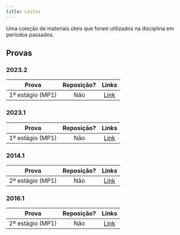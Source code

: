 ```yaml
---
title: Leites
---
```


Uma coleção de materiais úteis que foram utilizados na disciplina em períodos passados.

## Provas

### 2023.2
**Prova** | **Reposição?** | **Links**  |
:---: | :---:| :---: |
1º estágio (MP1) | Não | [Link](https://drive.google.com/file/d/1Xq_5BkvrwK03gfuTZ2nYaBL07eerAFyY/view?usp=sharing) |

### 2023.1
**Prova** | **Reposição?** | **Links**  |
:---: | :---:| :---: |
1º estágio (MP1) | Não | [Link](https://drive.google.com/drive/folders/1Sj-8GKYvYPI4adnWXdfXVUCxYwcg9RMO?usp=drive_link) |

### 2014.1
**Prova** | **Reposição?** | **Links**  |
:---: | :---:| :---: |
2º estágio (MP1) | Não | [Link](https://drive.google.com/open?id=1cgl_1kbcUgnqAryOr_YS8Ek7E85nysEe) |

### 2016.1
**Prova** | **Reposição?** | **Links**  |
:---: | :---:| :---: |
2º estágio (MP1) | Não | [Link](https://drive.google.com/open?id=1zvB_X6zCef8U_U4J55pezIO1JcF_wCoy) |